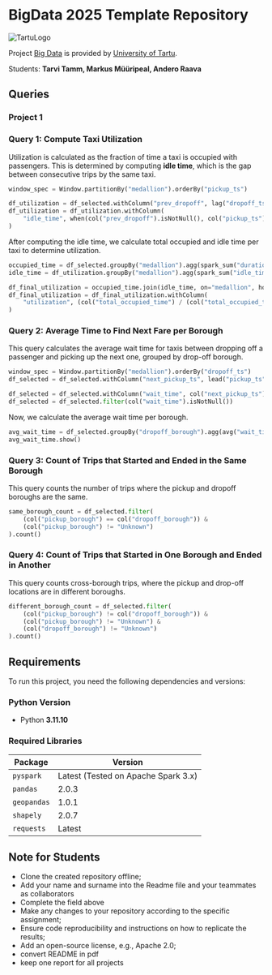 # BigData 2025 Template Repository

![TartuLogo](./images/logo_ut_0.png)

Project [Big Data](https://courses.cs.ut.ee/2025/bdm/spring/Main/HomePage) is provided by [University of Tartu](https://courses.cs.ut.ee/).

Students: **Tarvi Tamm, Markus Müüripeal, Andero Raava**

## Queries

### **Project 1**

### **Query 1: Compute Taxi Utilization**
Utilization is calculated as the fraction of time a taxi is occupied with passengers. This is determined by computing **idle time**, which is the gap between consecutive trips by the same taxi.

```python
window_spec = Window.partitionBy("medallion").orderBy("pickup_ts")

df_utilization = df_selected.withColumn("prev_dropoff", lag("dropoff_ts").over(window_spec))
df_utilization = df_utilization.withColumn(
    "idle_time", when(col("prev_dropoff").isNotNull(), col("pickup_ts") - col("prev_dropoff")).otherwise(None)
)
```
After computing the idle time, we calculate total occupied and idle time per taxi to determine utilization.
```python
occupied_time = df_selected.groupBy("medallion").agg(spark_sum("duration").alias("total_occupied_time"))
idle_time = df_utilization.groupBy("medallion").agg(spark_sum("idle_time").alias("total_idle_time"))

df_final_utilization = occupied_time.join(idle_time, on="medallion", how="inner")
df_final_utilization = df_final_utilization.withColumn(
    "utilization", (col("total_occupied_time") / (col("total_occupied_time") + col("total_idle_time")))
)
```

### Query 2: Average Time to Find Next Fare per Borough
This query calculates the average wait time for taxis between dropping off a passenger and picking up the next one, grouped by drop-off borough.

```python
window_spec = Window.partitionBy("medallion").orderBy("dropoff_ts")
df_selected = df_selected.withColumn("next_pickup_ts", lead("pickup_ts").over(window_spec))

df_selected = df_selected.withColumn("wait_time", col("next_pickup_ts") - col("dropoff_ts"))
df_selected = df_selected.filter(col("wait_time").isNotNull())
```
Now, we calculate the average wait time per borough.
```python
avg_wait_time = df_selected.groupBy("dropoff_borough").agg(avg("wait_time").alias("avg_wait_time"))
avg_wait_time.show()
```
### Query 3: Count of Trips that Started and Ended in the Same Borough
This query counts the number of trips where the pickup and dropoff boroughs are the same.
```python
same_borough_count = df_selected.filter(
    (col("pickup_borough") == col("dropoff_borough")) &
    (col("pickup_borough") != "Unknown")
).count()
```
### Query 4: Count of Trips that Started in One Borough and Ended in Another
This query counts cross-borough trips, where the pickup and drop-off locations are in different boroughs.
```python
different_borough_count = df_selected.filter(
    (col("pickup_borough") != col("dropoff_borough")) &
    (col("pickup_borough") != "Unknown") & 
    (col("dropoff_borough") != "Unknown")
).count()
```

## Requirements
To run this project, you need the following dependencies and versions:

### **Python Version**
- Python **3.11.10**

### **Required Libraries**
| Package     | Version  |
|------------|----------|
| `pyspark`  | Latest (Tested on Apache Spark 3.x) |
| `pandas`   | 2.0.3    |
| `geopandas`| 1.0.1    |
| `shapely`  | 2.0.7    |
| `requests` | Latest   |


## Note for Students

* Clone the created repository offline;
* Add your name and surname into the Readme file and your teammates as collaborators
* Complete the field above 
* Make any changes to your repository according to the specific assignment;
* Ensure code reproducibility and instructions on how to replicate the results;
* Add an open-source license, e.g., Apache 2.0;
* convert README in pdf
* keep one report for all projects
